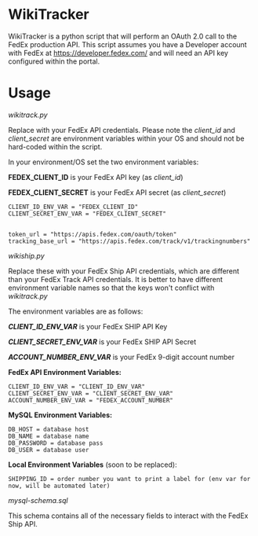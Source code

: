# WikiTracker

WikiTracker is a python script that will perform an OAuth 2.0 call to the FedEx production API. 
This script assumes you have a Developer account with FedEx at https://developer.fedex.com/ and will need an API key configured within the portal.

# Usage

*wikitrack.py*

Replace with your FedEx API credentials. Please note the _client_id_ and _client_secret_ are environment variables within your OS and should not be hard-coded within the script.

In your environment/OS set the two environment variables: 

**FEDEX_CLIENT_ID** is your FedEx API key (as _client_id_)

**FEDEX_CLIENT_SECRET** is your FedEx API secret (as _client_secret_)

```
CLIENT_ID_ENV_VAR = "FEDEX_CLIENT_ID"
CLIENT_SECRET_ENV_VAR = "FEDEX_CLIENT_SECRET"


token_url = "https://apis.fedex.com/oauth/token"
tracking_base_url = "https://apis.fedex.com/track/v1/trackingnumbers"

```

*wikiship.py*

Replace these with your FedEx Ship API credentials, which are different than your FedEx Track API credentials.
It is better to have different environment variable names so that the keys won't conflict with *wikitrack.py*

The environment variables are as follows:

**_CLIENT_ID_ENV_VAR_** is your FedEx SHIP API Key

**_CLIENT_SECRET_ENV_VAR_** is your FedEx SHIP API Secret

**_ACCOUNT_NUMBER_ENV_VAR_** is your FedEx 9-digit account number
  
  
  
**FedEx API Environment Variables:**
```
CLIENT_ID_ENV_VAR = "CLIENT_ID_ENV_VAR"
CLIENT_SECRET_ENV_VAR = "CLIENT_SECRET_ENV_VAR"
ACCOUNT_NUMBER_ENV_VAR = "FEDEX_ACCOUNT_NUMBER"
```

**MySQL Environment Variables:**
```
DB_HOST = database host
DB_NAME = database name
DB_PASSWORD = database pass
DB_USER = database user
```

**Local Environment Variables** (soon to be replaced):
```
SHIPPING_ID = order number you want to print a label for (env var for now, will be automated later)
```


*mysql-schema.sql* 

This schema contains all of the necessary fields to interact with the FedEx Ship API. 